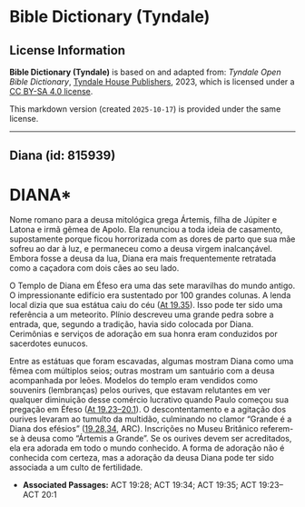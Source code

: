 # Bible Dictionary (Tyndale)

## License Information

**Bible Dictionary (Tyndale)** is based on and adapted from: _Tyndale Open Bible Dictionary_, [Tyndale House Publishers](https://tyndaleopenresources.com/), 2023, which is licensed under a [CC BY-SA 4.0 license](https://creativecommons.org/licenses/by-sa/4.0/legalcode.en).

This markdown version (created `2025-10-17`) is provided under the same license.



--------------------------------

## Diana (id: 815939)

DIANA\*
=======

Nome romano para a deusa mitológica grega Ártemis, filha de Júpiter e Latona e irmã gêmea de Apolo. Ela renunciou a toda ideia de casamento, supostamente porque ficou horrorizada com as dores de parto que sua mãe sofreu ao dar à luz, e permaneceu como a deusa virgem inalcançável. Embora fosse a deusa da lua, Diana era mais frequentemente retratada como a caçadora com dois cães ao seu lado.

O Templo de Diana em Éfeso era uma das sete maravilhas do mundo antigo. O impressionante edifício era sustentado por 100 grandes colunas. A lenda local dizia que sua estátua caiu do céu ([At 19\.35](https://ref.ly/Acts19:35)). Isso pode ter sido uma referência a um meteorito. Plínio descreveu uma grande pedra sobre a entrada, que, segundo a tradição, havia sido colocada por Diana. Cerimônias e serviços de adoração em sua honra eram conduzidos por sacerdotes eunucos.

Entre as estátuas que foram escavadas, algumas mostram Diana como uma fêmea com múltiplos seios; outras mostram um santuário com a deusa acompanhada por leões. Modelos do templo eram vendidos como souvenirs (lembranças) pelos ourives, que estavam relutantes em ver qualquer diminuição desse comércio lucrativo quando Paulo começou sua pregação em Éfeso ([At 19\.23–20\.1](https://ref.ly/Acts19:23-Acts20:1)). O descontentamento e a agitação dos ourives levaram ao tumulto da multidão, culminando no clamor “Grande é a Diana dos efésios” ([19\.28,34](https://ref.ly/Acts19:28,Acts19:34), ARC). Inscrições no Museu Britânico referem\-se à deusa como “Ártemis a Grande”. Se os ourives devem ser acreditados, ela era adorada em todo o mundo conhecido. A forma de adoração não é conhecida com certeza, mas a adoração da deusa Diana pode ter sido associada a um culto de fertilidade.

* **Associated Passages:** ACT 19:28; ACT 19:34; ACT 19:35; ACT 19:23–ACT 20:1

